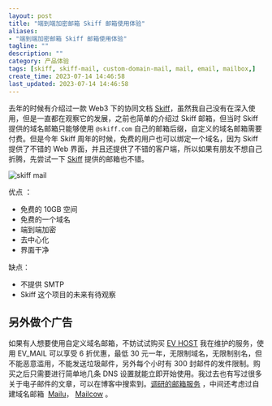 ```yaml
---
layout: post
title: "端到端加密邮箱 Skiff 邮箱使用体验"
aliases:
- "端到端加密邮箱 Skiff 邮箱使用体验"
tagline: ""
description: ""
category: 产品体验
tags: [skiff, skiff-mail, custom-domain-mail, mail, email, mailbox,]
create_time: 2023-07-14 14:46:58
last_updated: 2023-07-14 14:46:58
---
```


去年的时候有介绍过一款 Web3 下的协同文档 [Skiff](/post/2022/05/skiff-web3-mail-docs.html)，虽然我自己没有在深入使用，但是一直都在观察它的发展，之前也简单的介绍过 Skiff 邮箱，但当时 Skiff 提供的域名邮箱只能够使用 `@skiff.com` 自己的邮箱后缀，自定义的域名邮箱需要付费。但是今年 Skiff 周年的时候，免费的用户也可以绑定一个域名，因为 Skiff 提供了不错的 Web 界面，并且还提供了不错的客户端，所以如果有朋友不想自己折腾，先尝试一下 [Skiff](https://gtk.pw/skiff) 提供的邮箱也不错。

![skiff mail](https://photo.einverne.info/images/2022/05/25/z5AY.jpg)

优点 ：

- 免费的 10GB 空间
- 免费的一个域名
- 端到端加密
- 去中心化
- 界面干净

缺点：

- 不提供 SMTP
- Skiff 这个项目的未来有待观察

## 另外做个广告

如果有人想要使用自定义域名邮箱，不妨试试购买 [EV HOST](https://client.einverne.info/order.php?step=1&productGroup=9) 我在维护的服务，使用 EV_MAIL 可以享受 6 折优惠，最低 30 元一年，无限制域名，无限制别名，但不能恶意滥用，不能发送垃圾邮件，另外每个小时有 300 封邮件的发件限制。购买之后只需要进行简单地几条 DNS 设置就能立即开始使用。我过去也有写过很多关于电子邮件的文章，可以在博客中搜索到。[调研的邮箱服务](https://blog.einverne.info/post/2017/07/email-services-collection.html) ，中间还考虑过自建域名邮箱  [Mailu](https://blog.einverne.info/post/2021/07/email-server-mailu.html)， [Mailcow](https://blog.einverne.info/post/2022/04/mailcow-email-server.html) 。
